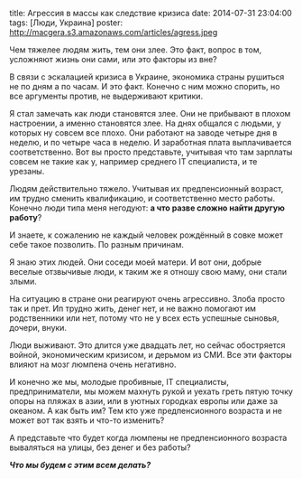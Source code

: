 title: Агрессия в массы как следствие кризиса
date: 2014-07-31 23:04:00
tags: [Люди, Украина]
poster: http://macgera.s3.amazonaws.com/articles/agress.jpeg

Чем тяжелее людям жить, тем они злее. Это факт, вопрос в том, усложняют жизнь они сами, или это факторы из вне?

В связи с эскалацией кризиса в Украине, экономика страны рушиться не по дням а по часам. И это факт. Конечно с ним можно спорить, но все аргументы против, не выдерживают критики.

Я стал замечать как люди становятся злее. Они не прибывают в плохом настроении, а именно становятся злее. На днях общался с людьми, у которых ну совсем все плохо. Они работают на заводе четыре дня в неделю, и по четыре часа в неделю. И заработная плата выплачивается соответственно. Вот вы просто представьте, учитывая что там зарплаты совсем не такие как у, например среднего IT специалиста, и те урезаны.

Людям действительно тяжело. Учитывая их предпенсионный возраст, им трудно сменить квалификацию, и соответственно место работы. Конечно люди типа меня негодуют: **а что разве сложно найти другую работу**?

И знаете, к сожалению не каждый человек рождённый в совке может себе такое позволить. По разным причинам.

Я знаю этих людей. Они соседи моей матери. И вот они, добрые веселые отзвычивые люди, к таким же я отношу свою маму, они стали злыми.

На ситуацию в стране они реагируют очень агрессивно. Злоба просто так и прет. Ип трудно жить, денег нет, и не важно помогают им родственники или нет, потому что не у всех есть успешные сыновья, дочери, внуки.

Люди выживают. Это длится уже двадцать лет, но сейчас обостряется войной, экономическим кризисом, и дерьмом из СМИ. Все эти факторы влияют на мозг люмпена очень негативно.

И конечно же мы, молодые пробивные, IT специалисты, предприниматели, мы можем махнуть рукой и уехать греть пятую точку опоры на пляжах в азии, или в уютных городках европы или даже за океаном. А как быть им? Тем кто уже предпенсионного возраста и не может вот так взять и что-то изменить?

А представьте что будет когда люмпены не предпенсионного возраста вываляться на улицы, без денег и без работы?

***Что мы будем с этим всем делать?***